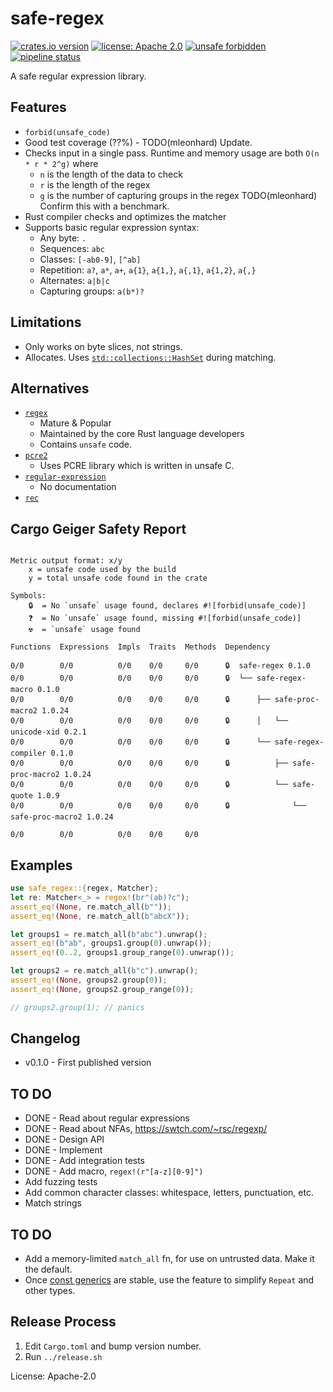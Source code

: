 # safe-regex

[![crates.io version](https://img.shields.io/crates/v/safe-regex.svg)](https://crates.io/crates/safe-regex)
[![license: Apache 2.0](https://gitlab.com/leonhard-llc/safe-regex-rs/-/raw/main/license-apache-2.0.svg)](http://www.apache.org/licenses/LICENSE-2.0)
[![unsafe forbidden](https://gitlab.com/leonhard-llc/safe-regex-rs/-/raw/main/unsafe-forbidden-success.svg)](https://github.com/rust-secure-code/safety-dance/)
[![pipeline status](https://gitlab.com/leonhard-llc/safe-regex-rs/badges/main/pipeline.svg)](https://gitlab.com/leonhard-llc/safe-regex-rs/-/pipelines)

A safe regular expression library.

## Features
- `forbid(unsafe_code)`
- Good test coverage (??%) - TODO(mleonhard) Update.
- Checks input in a single pass.
  Runtime and memory usage are both `O(n * r * 2^g)` where
  - `n` is the length of the data to check
  - `r` is the length of the regex
  - `g` is the number of capturing groups in the regex
  TODO(mleonhard) Confirm this with a benchmark.
- Rust compiler checks and optimizes the matcher
- Supports basic regular expression syntax:
  - Any byte: `.`
  - Sequences: `abc`
  - Classes: `[-ab0-9]`, `[^ab]`
  - Repetition: `a?`, `a*`, `a+`, `a{1}`, `a{1,}`, `a{,1}`, `a{1,2}`, `a{,}`
  - Alternates: `a|b|c`
  - Capturing groups: `a(b*)?`

## Limitations
- Only works on byte slices, not strings.
- Allocates.  Uses
  [`std::collections::HashSet`](https://doc.rust-lang.org/stable/std/collections/struct.HashSet.html)
  during matching.

## Alternatives
- [`regex`](https://crates.io/crates/regex)
  - Mature & Popular
  - Maintained by the core Rust language developers
  - Contains `unsafe` code.
- [`pcre2`](https://crates.io/crates/pcre2)
  - Uses PCRE library which is written in unsafe C.
- [`regular-expression`](https://crates.io/crates/regular-expression)
  - No documentation
- [`rec`](https://crates.io/crates/rec)

## Cargo Geiger Safety Report
```

Metric output format: x/y
    x = unsafe code used by the build
    y = total unsafe code found in the crate

Symbols: 
    🔒  = No `unsafe` usage found, declares #![forbid(unsafe_code)]
    ❓  = No `unsafe` usage found, missing #![forbid(unsafe_code)]
    ☢️  = `unsafe` usage found

Functions  Expressions  Impls  Traits  Methods  Dependency

0/0        0/0          0/0    0/0     0/0      🔒  safe-regex 0.1.0
0/0        0/0          0/0    0/0     0/0      🔒  └── safe-regex-macro 0.1.0
0/0        0/0          0/0    0/0     0/0      🔒      ├── safe-proc-macro2 1.0.24
0/0        0/0          0/0    0/0     0/0      🔒      │   └── unicode-xid 0.2.1
0/0        0/0          0/0    0/0     0/0      🔒      └── safe-regex-compiler 0.1.0
0/0        0/0          0/0    0/0     0/0      🔒          ├── safe-proc-macro2 1.0.24
0/0        0/0          0/0    0/0     0/0      🔒          └── safe-quote 1.0.9
0/0        0/0          0/0    0/0     0/0      🔒              └── safe-proc-macro2 1.0.24

0/0        0/0          0/0    0/0     0/0    

```
## Examples
```rust
use safe_regex::{regex, Matcher};
let re: Matcher<_> = regex!(br"(ab)?c");
assert_eq!(None, re.match_all(b""));
assert_eq!(None, re.match_all(b"abcX"));

let groups1 = re.match_all(b"abc").unwrap();
assert_eq!(b"ab", groups1.group(0).unwrap());
assert_eq!(0..2, groups1.group_range(0).unwrap());

let groups2 = re.match_all(b"c").unwrap();
assert_eq!(None, groups2.group(0));
assert_eq!(None, groups2.group_range(0));

// groups2.group(1); // panics
```

## Changelog
- v0.1.0 - First published version

## TO DO
- DONE - Read about regular expressions
- DONE - Read about NFAs, <https://swtch.com/~rsc/regexp/>
- DONE - Design API
- DONE - Implement
- DONE - Add integration tests
- DONE - Add macro, `regex!(r"[a-z][0-9]")`
- Add fuzzing tests
- Add common character classes: whitespace, letters, punctuation, etc.
- Match strings

## TO DO
- Add a memory-limited `match_all` fn, for use on untrusted data.
  Make it the default.
- Once [const generics](https://github.com/rust-lang/rust/issues/44580)
  are stable, use the feature to simplify `Repeat` and other types.

## Release Process
1. Edit `Cargo.toml` and bump version number.
1. Run `../release.sh`

License: Apache-2.0
